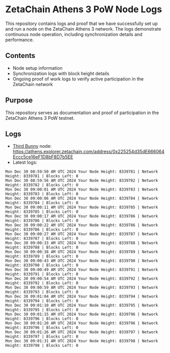 # ZetaChain Athens 3 PoW Node Logs
This repository contains logs and proof that we have successfully set up and run a node on the ZetaChain Athens 3 network. The logs demonstrate continuous node operation, including synchronization details and performance.

## Contents
- Node setup information
- Synchronization logs with block height details
- Ongoing proof of work logs to verify active participation in the ZetaChain network

## Purpose
This repository serves as documentation and proof of participation in the ZetaChain Athens 3 PoW testnet.

## Logs

- [Third Bunny](https://thirdbunny.xyz/) node: https://athens.explorer.zetachain.com/address/0x225254d35dE666064Eccc5ce16eF1D8bF8D7b5EE
- Latest logs:
```
Mon Dec 30 08:59:50 AM UTC 2024 Your Node Height: 8339781 | Network Height: 8339781 | Blocks Left: 0
Mon Dec 30 08:59:56 AM UTC 2024 Your Node Height: 8339782 | Network Height: 8339782 | Blocks Left: 0
Mon Dec 30 09:00:01 AM UTC 2024 Your Node Height: 8339783 | Network Height: 8339783 | Blocks Left: 0
Mon Dec 30 09:00:06 AM UTC 2024 Your Node Height: 8339784 | Network Height: 8339784 | Blocks Left: 0
Mon Dec 30 09:00:11 AM UTC 2024 Your Node Height: 8339785 | Network Height: 8339785 | Blocks Left: 0
Mon Dec 30 09:00:17 AM UTC 2024 Your Node Height: 8339786 | Network Height: 8339786 | Blocks Left: 0
Mon Dec 30 09:00:22 AM UTC 2024 Your Node Height: 8339786 | Network Height: 8339786 | Blocks Left: 0
Mon Dec 30 09:00:27 AM UTC 2024 Your Node Height: 8339787 | Network Height: 8339787 | Blocks Left: 0
Mon Dec 30 09:00:33 AM UTC 2024 Your Node Height: 8339788 | Network Height: 8339788 | Blocks Left: 0
Mon Dec 30 09:00:38 AM UTC 2024 Your Node Height: 8339789 | Network Height: 8339789 | Blocks Left: 0
Mon Dec 30 09:00:43 AM UTC 2024 Your Node Height: 8339790 | Network Height: 8339790 | Blocks Left: 0
Mon Dec 30 09:00:49 AM UTC 2024 Your Node Height: 8339791 | Network Height: 8339791 | Blocks Left: 0
Mon Dec 30 09:00:54 AM UTC 2024 Your Node Height: 8339792 | Network Height: 8339792 | Blocks Left: 0
Mon Dec 30 09:00:59 AM UTC 2024 Your Node Height: 8339793 | Network Height: 8339793 | Blocks Left: 0
Mon Dec 30 09:01:04 AM UTC 2024 Your Node Height: 8339794 | Network Height: 8339794 | Blocks Left: 0
Mon Dec 30 09:01:10 AM UTC 2024 Your Node Height: 8339795 | Network Height: 8339795 | Blocks Left: 0
Mon Dec 30 09:01:15 AM UTC 2024 Your Node Height: 8339796 | Network Height: 8339796 | Blocks Left: 0
Mon Dec 30 09:01:20 AM UTC 2024 Your Node Height: 8339796 | Network Height: 8339796 | Blocks Left: 0
Mon Dec 30 09:01:26 AM UTC 2024 Your Node Height: 8339797 | Network Height: 8339797 | Blocks Left: 0
Mon Dec 30 09:01:31 AM UTC 2024 Your Node Height: 8339798 | Network Height: 8339798 | Blocks Left: 0
```
